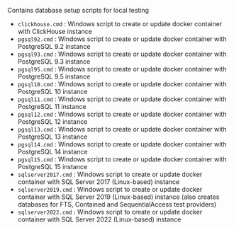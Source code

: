Contains database setup scripts for local testing

- `clickhouse.cmd` : Windows script to create or update docker container with ClickHouse instance
- `pgsql92.cmd` : Windows script to create or update docker container with PostgreSQL 9.2 instance
- `pgsql93.cmd` : Windows script to create or update docker container with PostgreSQL 9.3 instance
- `pgsql95.cmd` : Windows script to create or update docker container with PostgreSQL 9.5 instance
- `pgsql10.cmd` : Windows script to create or update docker container with PostgreSQL 10 instance
- `pgsql11.cmd` : Windows script to create or update docker container with PostgreSQL 11 instance
- `pgsql12.cmd` : Windows script to create or update docker container with PostgreSQL 12 instance
- `pgsql13.cmd` : Windows script to create or update docker container with PostgreSQL 13 instance
- `pgsql14.cmd` : Windows script to create or update docker container with PostgreSQL 14 instance
- `pgsql15.cmd` : Windows script to create or update docker container with PostgreSQL 15 instance
- `sqlserver2017.cmd` : Windows script to create or update docker container with SQL Server 2017 (Linux-based) instance
- `sqlserver2019.cmd` : Windows script to create or update docker container with SQL Server 2019 (Linux-based) instance (also creates databases for FTS, Contained and SequentialAccess test providers)
- `sqlserver2022.cmd` : Windows script to create or update docker container with SQL Server 2022 (Linux-based) instance
